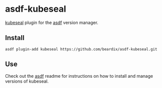 # asdf-kubeseal

[kubeseal](https://github.com/bitnami-labs/sealed-secrets) plugin for the [asdf](https://github.com/asdf-vm/asdf) version manager.

## Install

```
asdf plugin-add kubeseal https://github.com/beardix/asdf-kubeseal.git
```

## Use

Check out the [asdf](https://github.com/asdf-vm/asdf) readme for instructions on how to install and manage versions of kubeseal.
